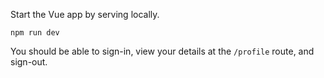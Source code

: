 Start the Vue app by serving locally.

```shell
npm run dev
```

You should be able to sign-in, view your details at the `/profile` route, and sign-out.
